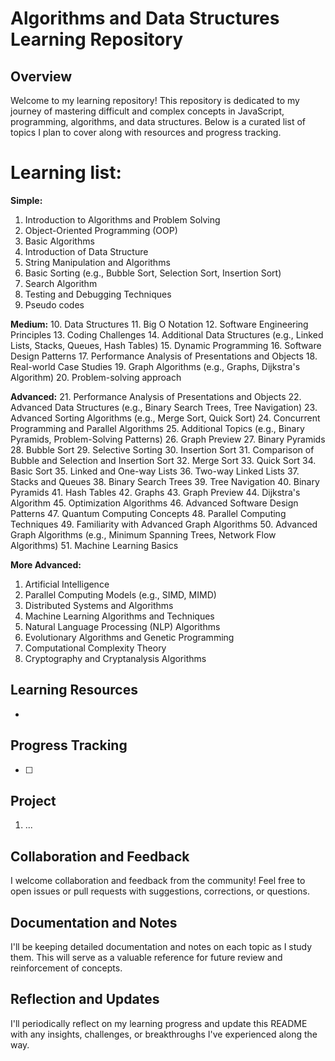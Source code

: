 # Algorithms and Data Structures Learning Repository

## Overview

Welcome to my learning repository! This repository is dedicated to my journey of mastering difficult and complex concepts in JavaScript, programming, algorithms, and data structures. Below is a curated list of topics I plan to cover along with resources and progress tracking.

# Learning list:

**Simple:**
1. Introduction to Algorithms and Problem Solving
2. Object-Oriented Programming (OOP)
3. Basic Algorithms
4. Introduction of Data Structure
5. String Manipulation and Algorithms
6. Basic Sorting (e.g., Bubble Sort, Selection Sort, Insertion Sort)
7. Search Algorithm
8. Testing and Debugging Techniques
9. Pseudo codes

**Medium:**
10. Data Structures
11. Big O Notation
12. Software Engineering Principles
13. Coding Challenges
14. Additional Data Structures (e.g., Linked Lists, Stacks, Queues, Hash Tables)
15. Dynamic Programming
16. Software Design Patterns
17. Performance Analysis of Presentations and Objects
18. Real-world Case Studies
19. Graph Algorithms (e.g., Graphs, Dijkstra's Algorithm)
20. Problem-solving approach

**Advanced:**
21. Performance Analysis of Presentations and Objects
22. Advanced Data Structures (e.g., Binary Search Trees, Tree Navigation)
23. Advanced Sorting Algorithms (e.g., Merge Sort, Quick Sort)
24. Concurrent Programming and Parallel Algorithms
25. Additional Topics (e.g., Binary Pyramids, Problem-Solving Patterns)
26. Graph Preview
27. Binary Pyramids
28. Bubble Sort
29. Selective Sorting
30. Insertion Sort
31. Comparison of Bubble and Selection and Insertion Sort
32. Merge Sort
33. Quick Sort
34. Basic Sort
35. Linked and One-way Lists
36. Two-way Linked Lists
37. Stacks and Queues
38. Binary Search Trees
39. Tree Navigation
40. Binary Pyramids
41. Hash Tables
42. Graphs
43. Graph Preview
44. Dijkstra's Algorithm
45. Optimization Algorithms
46. Advanced Software Design Patterns
47. Quantum Computing Concepts
48. Parallel Computing Techniques
49. Familiarity with Advanced Graph Algorithms
50. Advanced Graph Algorithms (e.g., Minimum Spanning Trees, Network Flow Algorithms)
51. Machine Learning Basics

**More Advanced:**
1. Artificial Intelligence
2. Parallel Computing Models (e.g., SIMD, MIMD)
3. Distributed Systems and Algorithms
4. Machine Learning Algorithms and Techniques
5. Natural Language Processing (NLP) Algorithms
6. Evolutionary Algorithms and Genetic Programming
7. Computational Complexity Theory
8. Cryptography and Cryptanalysis Algorithms

## Learning Resources
- []()
## Progress Tracking
- [ ]
## Project
1. ...

## Collaboration and Feedback

I welcome collaboration and feedback from the community! Feel free to open issues or pull requests with suggestions, corrections, or questions.

## Documentation and Notes

I'll be keeping detailed documentation and notes on each topic as I study them. This will serve as a valuable reference for future review and reinforcement of concepts.

## Reflection and Updates

I'll periodically reflect on my learning progress and update this README with any insights, challenges, or breakthroughs I've experienced along the way.

